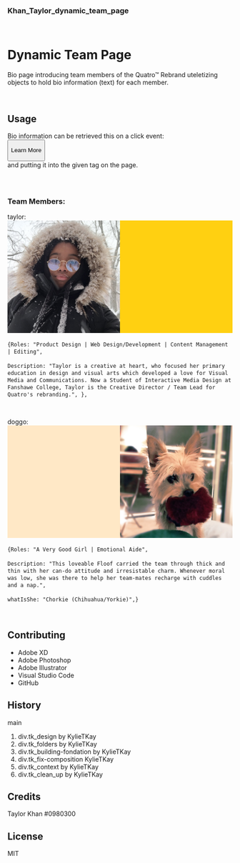 
<head>
    <link href="css/grid.css" rel="stylesheet">
</head>

<div>

### Khan_Taylor_dynamic_team_page

<br>

# Dynamic Team Page
Bio page introducing team members of the Quatro&trade; Rebrand uteletizing objects to hold bio information (text) for each member. 

<br>

## Usage

Bio information can be retrieved this on a click event:                 
<button class="boxButton taylorInfo" data-member="taylor"><p id="taylorButtonText">Learn More</p></button>               
and putting it into the given tag on the page.
<h3 id="taylorList">
</h3>

<br>

### Team Members:

taylor: 
    ![taylor Khan](images/taylor2.jpg)
    
    {Roles: "Product Design | Web Design/Development | Content Management | Editing",

    Description: "Taylor is a creative at heart, who focused her primary education in design and visual arts which developed a love for Visual Media and Communications. Now a Student of Interactive Media Design at Fanshawe College, Taylor is the Creative Director / Team Lead for Quatro's rebranding.", },

<br>

doggo: 
    ![Millie-Ann Bean](images/Millie2.jpg)
    
    {Roles: "A Very Good Girl | Emotional Aide",
       
    Description: "This loveable Floof carried the team through thick and thin with her can-do attitude and irresistable charm. Whenever moral was low, she was there to help her team-mates recharge with cuddles and a nap.",
        
    whatIsShe: "Chorkie (Chihuahua/Yorkie)",}

<br>

## Contributing
* Adobe XD
* Adobe Photoshop
* Adobe Illustrator
* Visual Studio Code
* GitHub

## History
main
1. div.tk_design by KylieTKay
2. div.tk_folders by KylieTKay
3. div.tk_building-fondation by KylieTKay
4. div.tk_fix-composition KylieTKay
5. div.tk_context by KylieTKay
6. div.tk_clean_up by KylieTKay

## Credits

Taylor Khan
#0980300
<br>

## License
MIT

<script src="js/main.js"></script>

</div>